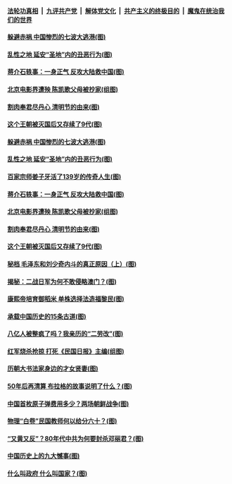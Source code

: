 ####  [法轮功真相](../../../../basic/blob/master/README.md?t=04051801) &nbsp;|&nbsp; [九评共产党](../../../../9ping.md/blob/master/README.md?t=04051801) &nbsp;|&nbsp; [解体党文化](../../../../jtdwh.md/blob/master/README.md?t=04051801)  &nbsp;|&nbsp; [共产主义的终极目的](../../../../gczydzjmd.md/blob/master/README.md?t=04051801) &nbsp;|&nbsp; [魔鬼在统治我们的世界](../../../../mgztzwmdsj.md/blob/master/README.md?t=04051801) 

#### [躲避赤祸 中国惨烈的七波大逃港(图)](../pages/p6/967129.md?t=04051801) 

#### [乱性之地 延安“圣地”内的丑恶行为(图)](../pages/p6/966676.md?t=04051801) 

#### [蒋介石轶事：一身正气 反攻大陆救中国(图)](../pages/p6/966696.md?t=04051801) 

#### [北京电影界遭殃 陈凯歌父母被抄家(组图)](../pages/p6/967217.md?t=04051801) 

#### [割肉奉君尽丹心 清明节的由来(图)](../pages/p6/966390.md?t=04051801) 

#### [这个王朝被灭国后又存续了9代(图)](../pages/p6/967688.md?t=04051801) 

#### [躲避赤祸 中国惨烈的七波大逃港(图)](../pages/p6/967129.md?t=04051801) 

#### [乱性之地 延安“圣地”内的丑恶行为(图)](../pages/p6/966676.md?t=04051801) 

#### [百家宗师姜子牙活了139岁的传奇人生(图)](../pages/p6/967773.md?t=04051801) 

#### [蒋介石轶事：一身正气 反攻大陆救中国(图)](../pages/p6/966696.md?t=04051801) 

#### [北京电影界遭殃 陈凯歌父母被抄家(组图)](../pages/p6/967217.md?t=04051801) 

#### [割肉奉君尽丹心 清明节的由来(图)](../pages/p6/966390.md?t=04051801) 

#### [这个王朝被灭国后又存续了9代(图)](../pages/p6/967688.md?t=04051801) 

#### [秘档 毛泽东和刘少奇内斗的真正原因（上）(图)](../pages/p6/966700.md?t=04051801) 

#### [揭秘：二战日军为何不敢侵略澳门？(图)](../pages/p6/966952.md?t=04051801) 

#### [康熙帝培育御稻米 单株选择法造福黎民(图)](../pages/p6/967612.md?t=04051801) 

#### [承载中国历史的15条古道(图)](../pages/p6/967381.md?t=04051801) 

#### [八亿人被整疯了吗？我亲历的“二劳改”(图)](../pages/p6/966720.md?t=04051801) 

#### [红军烧杀抢掠 打死《民国日报》主编(组图)](../pages/p6/966822.md?t=04051801) 

#### [历朝大书法家身边的才女贤妻(图)](../pages/p6/967380.md?t=04051801) 

#### [50年后再清算 布拉格的故事说明了什么？(图)](../pages/p6/967506.md?t=04051801) 

#### [中国首枚原子弹费用多少？两场朝鲜战争(图)](../pages/p6/966276.md?t=04051801) 

#### [物理“白卷”民国教师何以给分六十？(图)](../pages/p6/966821.md?t=04051801) 

#### [“又黄又反”？80年代中共为何要封杀邓丽君？(图)](../pages/p6/966199.md?t=04051801) 

#### [中国历史上的九大憾事(图)](../pages/p6/967378.md?t=04051801) 

#### [什么叫政府 什么叫国家？(图)](../pages/p6/967032.md?t=04051801) 


